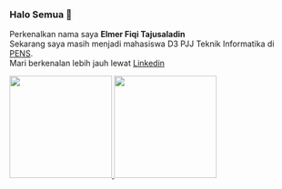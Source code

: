 ### Halo Semua 👋

Perkenalkan nama saya **Elmer Fiqi Tajusaladin**  
Sekarang saya masih menjadi mahasiswa D3 PJJ Teknik Informatika di [PENS](https://www.pens.ac.id/).  
Mari berkenalan lebih jauh lewat [Linkedin](https://www.linkedin.com/in/elmerfiqi/)

<!--
**Elmerf/elmerf** is a ✨ _special_ ✨ repository because its `README.md` (this file) appears on your GitHub profile.

Here are some ideas to get you started:

- 🔭 I’m currently working on ...
- 🌱 I’m currently learning ...
- 👯 I’m looking to collaborate on ...
- 🤔 I’m looking for help with ...
- 💬 Ask me about ...
- 📫 How to reach me: ...
- 😄 Pronouns: ...
- ⚡ Fun fact: ...
-->

<p align="left">
<a href="https://github.com/elmerf">
  <img height="180em" src="https://github-readme-stats-eight-theta.vercel.app/api?username=elmerf&show_icons=true&theme=algolia&include_all_commits=true&count_private=true"/>
  <img height="180em" src="https://github-readme-stats-eight-theta.vercel.app/api/top-langs/?username=elmerf&layout=compact&langs_count=8&theme=algolia"/>
</a>
</p>
